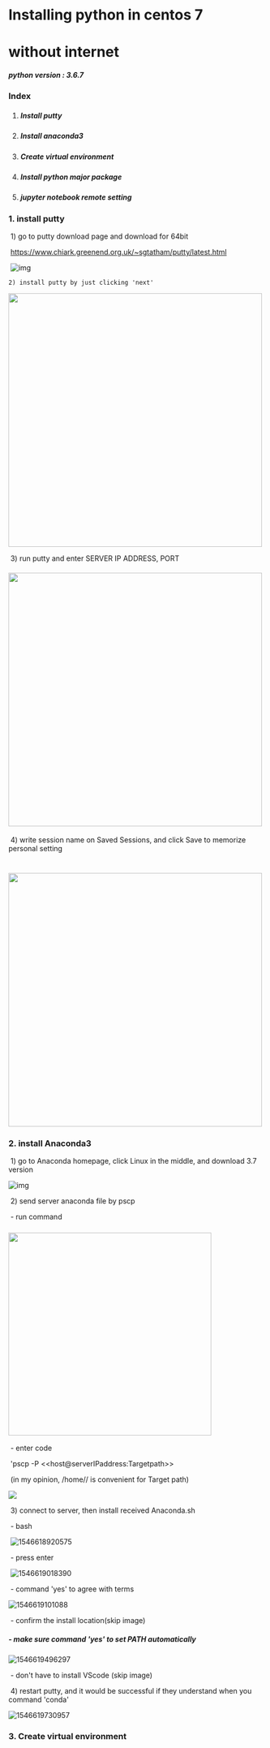 # Installing python in centos 7 

# without internet

##### python version : 3.6.7



### 	Index

1. ##### Install putty

2. ##### Install anaconda3

3. ##### Create virtual environment

4. ##### Install python major package

5. ##### jupyter notebook remote setting









### 1. install putty

​	1)  go to putty download page and download for 64bit

​		https://www.chiark.greenend.org.uk/~sgtatham/putty/latest.html

​	  ![img](file:///C:\Users\ximzz\AppData\Local\Temp\Hnc\BinData\EMB000030b478e6.png)



  	2) install putty by just clicking 'next'



  <img src="file://C:/Users/ximzz/AppData/Local/Temp/Hnc/BinData/EMB000030b478f4.png" width="500">



 

​	3) run putty and enter SERVER IP ADDRESS, PORT



#### <img src="C:\Users\ximzz\AppData\Roaming\Typora\typora-user-images\1546617791339.png" width="500">



​	4) write session name on Saved Sessions, and click Save to memorize personal setting



# <img src="C:\Users\ximzz\AppData\Roaming\Typora\typora-user-images\1546617998671.png" width="500">



### 2. install Anaconda3



​	1) go to Anaconda homepage, click Linux in the middle, and download 3.7 version

  ![img](file:///C:\Users\ximzz\AppData\Local\Temp\Hnc\BinData\EMB000030b478f9.png)



​	2)   send server anaconda file by pscp

​		-	run command

###   <img src="file:///C:\Users\ximzz\AppData\Local\Temp\Hnc\BinData\EMB000030b478fe.png" width="400">



​		-	enter code 

​	 'pscp -P <port> <path to anaconda> <<host@serverIPaddress:Targetpath>>

​	(in my opinion, /home/<user>/ is convenient for Target path)

<img src='C:\Users\ximzz\AppData\Roaming\Typora\typora-user-images\1546618734261.png' >



​	3)	connect to server, then install received Anaconda.sh

​		- 	bash <downloaded Anacondafile>   

​	![1546618920575](C:\Users\ximzz\AppData\Roaming\Typora\typora-user-images\1546618920575.png)



​		-	press enter     

​			![1546619018390](C:\Users\ximzz\AppData\Roaming\Typora\typora-user-images\1546619018390.png)



​		-	command 'yes' to agree with terms                                    

![1546619101088](C:\Users\ximzz\AppData\Roaming\Typora\typora-user-images\1546619101088.png)

 

​		-	confirm the install location(skip image)       

##### 		-	make sure  command 'yes' to set PATH  automatically



![1546619496297](C:\Users\ximzz\AppData\Roaming\Typora\typora-user-images\1546619496297.png)



​		-	don't have to install VScode (skip image)				     

​	4) restart putty, and it would be successful if they understand when you command 'conda'

![1546619730957](C:\Users\ximzz\AppData\Roaming\Typora\typora-user-images\1546619730957.png)



### 3. Create virtual environment
